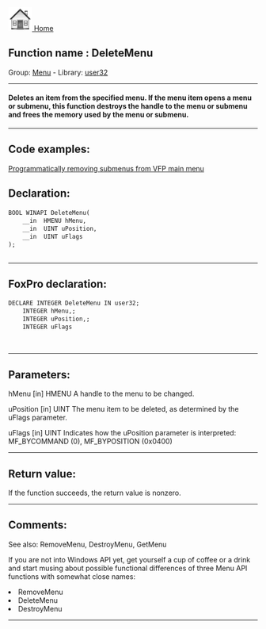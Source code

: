 [<img src="../../images/home.png"> Home ](https://github.com/VFPX/Win32API)  

## Function name : DeleteMenu
Group: [Menu](../../functions_group.md#Menu)  -  Library: [user32](../../../libraries.md#user32)  
***  


#### Deletes an item from the specified menu. If the menu item opens a menu or submenu, this function destroys the handle to the menu or submenu and frees the memory used by the menu or submenu.
***  


## Code examples:
[Programmatically removing submenus from VFP main menu](../../samples/sample_258.md)  

## Declaration:
```foxpro  
BOOL WINAPI DeleteMenu(
	__in  HMENU hMenu,
	__in  UINT uPosition,
	__in  UINT uFlags
);
  
```  
***  


## FoxPro declaration:
```foxpro  
DECLARE INTEGER DeleteMenu IN user32;
	INTEGER hMenu,;
	INTEGER uPosition,;
	INTEGER uFlags

  
```  
***  


## Parameters:
hMenu [in]
HMENU
A handle to the menu to be changed.

uPosition [in]
UINT
The menu item to be deleted, as determined by the uFlags parameter.

uFlags [in]
UINT
Indicates how the uPosition parameter is interpreted: MF_BYCOMMAND (0), MF_BYPOSITION (0x0400)  
***  


## Return value:
If the function succeeds, the return value is nonzero.  
***  


## Comments:
See also: RemoveMenu, DestroyMenu, GetMenu   
  
If you are not into Windows API yet, get yourself a cup of coffee or a drink and start musing about possible functional differences of three Menu API functions with somewhat close names:  
  
<li>RemoveMenu  
<li>DeleteMenu  
<li>DestroyMenu  
  
  
***  

